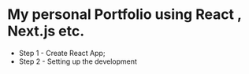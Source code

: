 # My personal Portfolio using React , Next.js etc.

* Step 1 - Create React App;
* Step 2 - Setting up the development